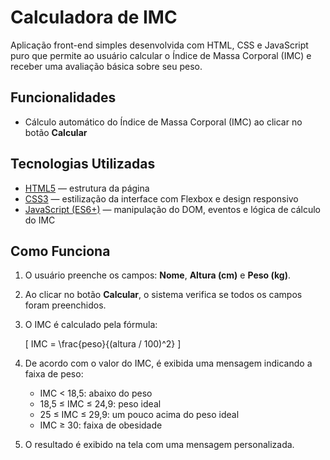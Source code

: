 # Calculadora de IMC

Aplicação front-end simples desenvolvida com HTML, CSS e JavaScript puro que permite ao usuário calcular o Índice de Massa Corporal (IMC) e receber uma avaliação básica sobre seu peso.

## Funcionalidades
 
- Cálculo automático do Índice de Massa Corporal (IMC) ao clicar no botão **Calcular**  

## Tecnologias Utilizadas

- [HTML5](https://developer.mozilla.org/pt-BR/docs/Web/HTML) — estrutura da página  
- [CSS3](https://developer.mozilla.org/pt-BR/docs/Web/CSS) — estilização da interface com Flexbox e design responsivo  
- [JavaScript (ES6+)](https://developer.mozilla.org/pt-BR/docs/Web/JavaScript) — manipulação do DOM, eventos e lógica de cálculo do IMC

## Como Funciona

1. O usuário preenche os campos: **Nome**, **Altura (cm)** e **Peso (kg)**.  
2. Ao clicar no botão **Calcular**, o sistema verifica se todos os campos foram preenchidos.  
3. O IMC é calculado pela fórmula:

   \[
   IMC = \frac{peso}{(altura / 100)^2}
   \]

4. De acordo com o valor do IMC, é exibida uma mensagem indicando a faixa de peso:
   - IMC < 18,5: abaixo do peso  
   - 18,5 ≤ IMC ≤ 24,9: peso ideal  
   - 25 ≤ IMC ≤ 29,9: um pouco acima do peso ideal  
   - IMC ≥ 30: faixa de obesidade
5. O resultado é exibido na tela com uma mensagem personalizada.  
